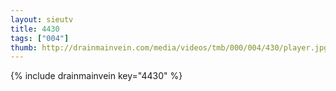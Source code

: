 ```yaml
--- 
layout: sieutv
title: 4430
tags: ["004"]
thumb: http://drainmainvein.com/media/videos/tmb/000/004/430/player.jpg
---
```

{% include drainmainvein key="4430" %} 
